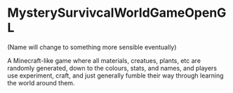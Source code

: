 # MysterySurvivcalWorldGameOpenGL
(Name will change to something more sensible eventually)

A Minecraft-like game where all materials, creatues, plants, etc are randomly generated, down to the colours, stats, and names, and players
use experiment, craft, and just generally fumble their way through learning the world around them.
